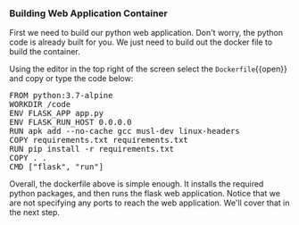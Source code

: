### Building Web Application Container

First we need to build our python web application. Don't worry, the python code is already built for you. We just need to build out the docker file to build the container.

Using the editor in the top right of the screen select the `Dockerfile`{{open}} and copy or type the code below:

<pre class="file" data-filename="Dockerfile" data-target="replace">
FROM python:3.7-alpine
WORKDIR /code
ENV FLASK_APP app.py
ENV FLASK_RUN_HOST 0.0.0.0
RUN apk add --no-cache gcc musl-dev linux-headers
COPY requirements.txt requirements.txt
RUN pip install -r requirements.txt
COPY . .
CMD [&quot;flask&quot;, &quot;run&quot;]
</pre>

Overall, the dockerfile above is simple enough. It installs the required python packages, and then runs the flask web application. Notice that we are not specifying any ports to reach the web application. We'll cover that in the next step.


